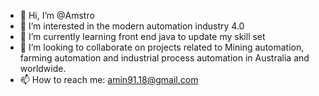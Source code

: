- 👋 Hi, I’m @Amstro
- 👀 I’m interested in the modern automation industry 4.0
- 🌱 I’m currently learning front end java to update my skill set
- 💞️ I’m looking to collaborate on projects related to Mining automation, farming automation and industrial process automation in Australia and worldwide.
- 📫 How to reach me: amin91.18@gmail.com 

<!---
Amstro/Amstro is a ✨ special ✨ repository because its `README.md` (this file) appears on your GitHub profile.
You can click the Preview link to take a look at your changes.
--->

